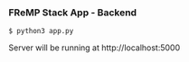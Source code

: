 ### FReMP Stack App - Backend

```
$ python3 app.py
```
Server will be running at http://localhost:5000
